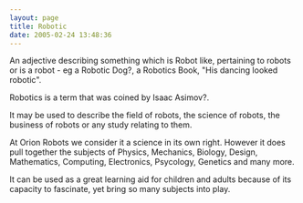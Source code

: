 ```yaml
---
layout: page
title: Robotic
date: 2005-02-24 13:48:36
---
```

<p>An adjective describing something which is Robot like, pertaining to robots or is a robot - eg a Robotic Dog<a class="wiki wikinew for-review" title="Create page: Robotic Dog">?</a>, a Robotics Book, "His dancing looked robotic".
</p>
<p>Robotics is a term that was coined by Isaac Asimov<a class="wiki wikinew for-review" title="Create page: Isaac Asimov">?</a>.
</p>
<p>It may be used to describe the field of robots, the science of robots, the business of robots or any study relating to them.
</p>
<p>At Orion Robots we consider it a science in its own right.  However it does pull together the subjects of Physics, Mechanics, Biology, Design, Mathematics, Computing, Electronics, Psycology, Genetics and many more.
</p>
<p>It can be used as a great learning aid for children and adults because of its capacity to fascinate, yet bring so many subjects into play.
</p>
